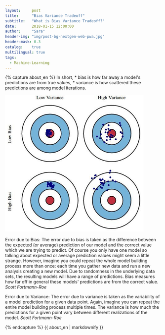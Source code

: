 ```yaml
---
layout:     post
title:      "Bias Variance Tradeoff"
subtitle:   "What is Bias Variance Tradeoff?"
date:       2018-01-15 12:00:00
author:     "Sara"
header-img: "img/post-bg-nextgen-web-pwa.jpg"
header-mask: 0.3
catalog:    true
multilingual: true
tags:
  - Machine-Learning
---
```


<div class="zh post-container">
{% capture about_en %}
In short, 
* bias is how far away a model's predictions are from true values, 
* variance is how scattered these predictions are among model iterations.

![jpg](/images/bias-and-variance.jpg)


> 
Error due to Bias: The error due to bias is taken as the difference between the expected (or average) prediction of our model and the correct value which we are trying to predict. Of course you only have one model so talking about expected or average prediction values might seem a little strange. However, imagine you could repeat the whole model building process more than once: each time you gather new data and run a new analysis creating a new model. Due to randomness in the underlying data sets, the resulting models will have a range of predictions. Bias measures how far off in general these models' predictions are from the correct value.
<cite>Scott Fortmann-Roe</cite>


>
Error due to Variance: The error due to variance is taken as the variability of a model prediction for a given data point. Again, imagine you can repeat the entire model building process multiple times. The variance is how much the predictions for a given point vary between different realizations of the model.
<cite>Scott Fortmann-Roe</cite>

{% endcapture %}
{{ about_en | markdownify }}
</div>

<div class="en post-container">

</div>